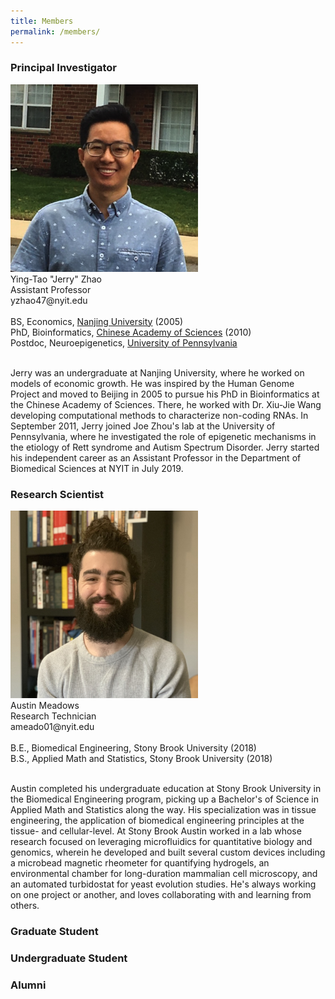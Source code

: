 ```yaml
---
title: Members
permalink: /members/
---
```



<h3>Principal Investigator</h3>

<img width="300" src="/img/Jerry01_400.png" data-action="zoom">
 <br>
Ying-Tao "Jerry" Zhao<br>
Assistant Professor<br>
yzhao47@nyit.edu<br>
  <br>
  BS, Economics, <a href="https://www.nju.edu.cn/EN/">Nanjing University</a> (2005)<br>
  PhD, Bioinformatics, <a href="http://english.genetics.cas.cn/">Chinese Academy of Sciences</a> (2010)<br>
  Postdoc, Neuroepigenetics, <a href="https://home.www.upenn.edu/">University of Pennsylvania</a><br>
 <br>


Jerry was an undergraduate at Nanjing University, where he worked on models of economic growth. He was inspired by the Human Genome Project and moved to Beijing in 2005 to pursue his PhD in Bioinformatics at the Chinese Academy of Sciences. There, he worked with Dr. Xiu-Jie Wang developing computational methods to characterize non-coding RNAs. In September 2011, Jerry joined Joe Zhou's lab at the University of Pennsylvania, where he investigated the role of epigenetic mechanisms in the etiology of Rett syndrome and Autism Spectrum Disorder. Jerry started his independent career as an Assistant Professor in the Department of Biomedical Sciences at NYIT in July 2019. 



 <h3>Research Scientist</h3>
 <img width="300" src="/img/Austin.png" data-action="zoom">
 <br>
Austin Meadows<br>
Research Technician<br>
ameado01@nyit.edu<br>
  <br>
  B.E., Biomedical Engineering, Stony Brook University (2018)<br>
  B.S., Applied Math and Statistics, Stony Brook University (2018)<br>
 <br>

Austin completed his undergraduate education at Stony Brook University in the Biomedical Engineering program, picking up a Bachelor's of Science in Applied Math and Statistics along the way. His specialization was in tissue engineering, the application of biomedical engineering principles at the tissue- and cellular-level. At Stony Brook Austin worked in a lab whose research focused on leveraging microfluidics for quantitative biology and genomics, wherein he developed and built several custom devices including a microbead magnetic rheometer for quantifying hydrogels, an environmental chamber for long-duration mammalian cell microscopy, and an automated turbidostat for yeast evolution studies. He's always working on one project or another, and loves collaborating with and learning from others.



 
 <h3>Graduate Student </h3>
 
 
 <h3>Undergraduate Student </h3>
 
 
 <h3>Alumni</h3>
 
